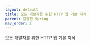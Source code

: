 ```yaml
---
layout: default
title: 모든 개발자를 위한 HTTP 웹 기본 지식
parent: 김영한 Spring
nav_order: 2
---
```


모든 개발자를 위한 HTTP 웹 기본 지식